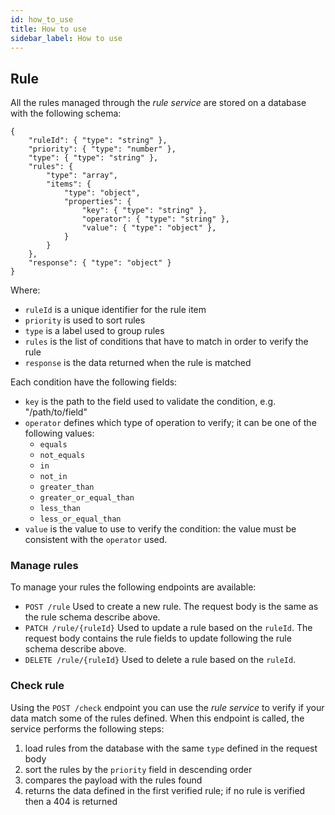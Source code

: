 ```yaml
---
id: how_to_use
title: How to use
sidebar_label: How to use
---
```

## Rule

All the rules managed through the *rule service* are stored on a database with the following schema:
```jsonc
{
    "ruleId": { "type": "string" },
    "priority": { "type": "number" },
    "type": { "type": "string" },
    "rules": { 
        "type": "array",
        "items": {
            "type": "object",
            "properties": {
                "key": { "type": "string" },
                "operator": { "type": "string" },
                "value": { "type": "object" },
            }
        }
    },
    "response": { "type": "object" }
}
```

Where:
- `ruleId` is a unique identifier for the rule item
- `priority` is used to sort rules
- `type` is a label used to group rules
- `rules` is the list of conditions that have to match in order to verify the rule
- `response` is the data returned when the rule is matched

Each condition have the following fields:
- `key` is the path to the field used to validate the condition, e.g. "/path/to/field"
- `operator` defines which type of operation to verify; it can be one of the following values:
  - `equals`
  - `not_equals`
  - `in`
  - `not_in`
  - `greater_than`
  - `greater_or_equal_than`
  - `less_than`
  - `less_or_equal_than`
- `value` is the value to use to verify the condition: the value must be consistent with the `operator` used.

### Manage rules

To manage your rules the following endpoints are available:
- `POST /rule` Used to create a new rule. The request body is the same as the rule schema describe above.
- `PATCH /rule/{ruleId}` Used to update a rule based on the `ruleId`. The request body contains the rule fields to update following the rule schema describe above.
- `DELETE /rule/{ruleId}` Used to delete a rule based on the `ruleId`.

### Check rule

Using the `POST /check` endpoint you can use the *rule service* to verify if your data match some of the rules defined. 
When this endpoint is called, the service performs the following steps:
1. load rules from the database with the same `type` defined in the request body
2. sort the rules by the `priority` field in descending order
3. compares the payload with the rules found
4. returns the data defined in the first verified rule; if no rule is verified then a 404 is returned
